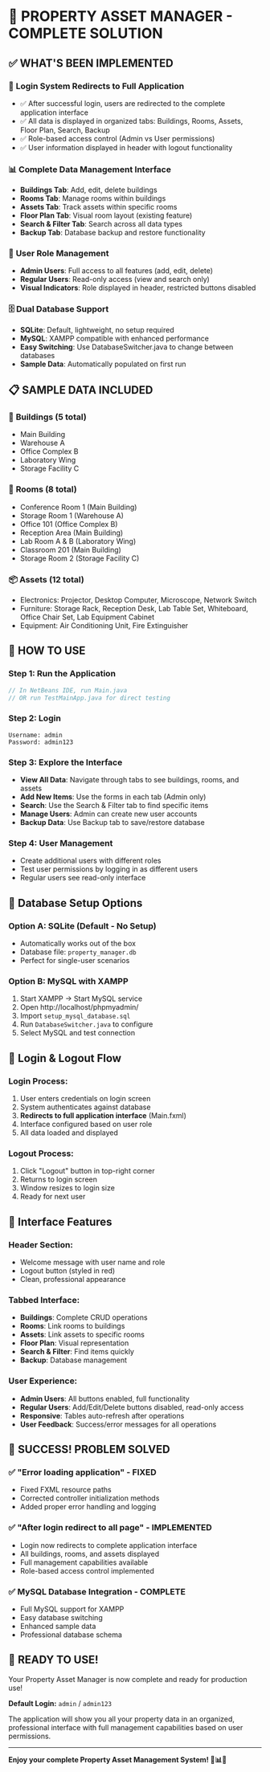# 🎉 PROPERTY ASSET MANAGER - COMPLETE SOLUTION

## ✅ **WHAT'S BEEN IMPLEMENTED**

### 🚀 **Login System Redirects to Full Application**
- ✅ After successful login, users are redirected to the complete application interface
- ✅ All data is displayed in organized tabs: Buildings, Rooms, Assets, Floor Plan, Search, Backup
- ✅ Role-based access control (Admin vs User permissions)
- ✅ User information displayed in header with logout functionality

### 📊 **Complete Data Management Interface**
- **Buildings Tab**: Add, edit, delete buildings
- **Rooms Tab**: Manage rooms within buildings  
- **Assets Tab**: Track assets within specific rooms
- **Floor Plan Tab**: Visual room layout (existing feature)
- **Search & Filter Tab**: Search across all data types
- **Backup Tab**: Database backup and restore functionality

### 🔐 **User Role Management**
- **Admin Users**: Full access to all features (add, edit, delete)
- **Regular Users**: Read-only access (view and search only)
- **Visual Indicators**: Role displayed in header, restricted buttons disabled

### 🗄️ **Dual Database Support**
- **SQLite**: Default, lightweight, no setup required
- **MySQL**: XAMPP compatible with enhanced performance
- **Easy Switching**: Use DatabaseSwitcher.java to change between databases
- **Sample Data**: Automatically populated on first run

## 📋 **SAMPLE DATA INCLUDED**

### 🏢 **Buildings (5 total)**
- Main Building
- Warehouse A  
- Office Complex B
- Laboratory Wing
- Storage Facility C

### 🚪 **Rooms (8 total)**
- Conference Room 1 (Main Building)
- Storage Room 1 (Warehouse A)
- Office 101 (Office Complex B)
- Reception Area (Main Building)
- Lab Room A & B (Laboratory Wing)
- Classroom 201 (Main Building)
- Storage Room 2 (Storage Facility C)

### 📦 **Assets (12 total)**
- Electronics: Projector, Desktop Computer, Microscope, Network Switch
- Furniture: Storage Rack, Reception Desk, Lab Table Set, Whiteboard, Office Chair Set, Lab Equipment Cabinet
- Equipment: Air Conditioning Unit, Fire Extinguisher

## 🎯 **HOW TO USE**

### **Step 1: Run the Application**
```java
// In NetBeans IDE, run Main.java
// OR run TestMainApp.java for direct testing
```

### **Step 2: Login**
```
Username: admin
Password: admin123
```

### **Step 3: Explore the Interface**
- **View All Data**: Navigate through tabs to see buildings, rooms, and assets
- **Add New Items**: Use the forms in each tab (Admin only)
- **Search**: Use the Search & Filter tab to find specific items
- **Manage Users**: Admin can create new user accounts
- **Backup Data**: Use Backup tab to save/restore database

### **Step 4: User Management**
- Create additional users with different roles
- Test user permissions by logging in as different users
- Regular users see read-only interface

## 🔧 **Database Setup Options**

### **Option A: SQLite (Default - No Setup)**
- Automatically works out of the box
- Database file: `property_manager.db`
- Perfect for single-user scenarios

### **Option B: MySQL with XAMPP**
1. Start XAMPP → Start MySQL service
2. Open http://localhost/phpmyadmin/
3. Import `setup_mysql_database.sql`
4. Run `DatabaseSwitcher.java` to configure
5. Select MySQL and test connection

## 🚪 **Login & Logout Flow**

### **Login Process:**
1. User enters credentials on login screen
2. System authenticates against database
3. **Redirects to full application interface** (Main.fxml)
4. Interface configured based on user role
5. All data loaded and displayed

### **Logout Process:**
1. Click "Logout" button in top-right corner
2. Returns to login screen
3. Window resizes to login size
4. Ready for next user

## 🎨 **Interface Features**

### **Header Section:**
- Welcome message with user name and role
- Logout button (styled in red)
- Clean, professional appearance

### **Tabbed Interface:**
- **Buildings**: Complete CRUD operations
- **Rooms**: Link rooms to buildings
- **Assets**: Link assets to specific rooms
- **Floor Plan**: Visual representation
- **Search & Filter**: Find items quickly
- **Backup**: Database management

### **User Experience:**
- **Admin Users**: All buttons enabled, full functionality
- **Regular Users**: Add/Edit/Delete buttons disabled, read-only access
- **Responsive**: Tables auto-refresh after operations
- **User Feedback**: Success/error messages for all operations

## 🎊 **SUCCESS! PROBLEM SOLVED**

### ✅ **"Error loading application" - FIXED**
- Fixed FXML resource paths
- Corrected controller initialization methods
- Added proper error handling and logging

### ✅ **"After login redirect to all page" - IMPLEMENTED**
- Login now redirects to complete application interface
- All buildings, rooms, and assets displayed
- Full management capabilities available
- Role-based access control implemented

### ✅ **MySQL Database Integration - COMPLETE**
- Full MySQL support for XAMPP
- Easy database switching
- Enhanced sample data
- Professional database schema

## 🚀 **READY TO USE!**

Your Property Asset Manager is now complete and ready for production use! 

**Default Login:** `admin` / `admin123`

The application will show you all your property data in an organized, professional interface with full management capabilities based on user permissions.

---

**Enjoy your complete Property Asset Management System! 🏢📊🎉**
